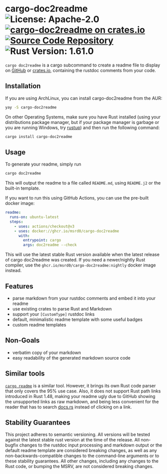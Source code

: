 # cargo-doc2readme ![License: Apache-2.0](https://img.shields.io/badge/license-Apache--2.0-blue) [![cargo-doc2readme on crates.io](https://img.shields.io/crates/v/cargo-doc2readme)](https://crates.io/crates/cargo-doc2readme) [![Source Code Repository](https://img.shields.io/badge/Code-On%20GitHub-blue?logo=GitHub)](https://github.com/msrd0/cargo-doc2readme) ![Rust Version: 1.61.0](https://img.shields.io/badge/rustc-1.61.0-orange.svg)

`cargo doc2readme` is a cargo subcommand to create a readme file to display on [GitHub][__link0] or [crates.io][__link1], containing the rustdoc comments from your code.


## Installation

If you are using ArchLinux, you can install cargo-doc2readme from the AUR:


```bash
yay -S cargo-doc2readme
```

On other Operating Systems, make sure you have Rust installed (using your distributions package manager, but if your package manager is garbage or you are running Windows, try [rustup][__link2]) and then run the following command:


```bash
cargo install cargo-doc2readme
```


## Usage

To generate your readme, simply run


```bash
cargo doc2readme
```

This will output the readme to a file called `README.md`, using `README.j2` or the built-in template.

If you want to run this using GitHub Actions, you can use the pre-built docker image:


```yaml
readme:
  runs-on: ubuntu-latest
  steps:
    - uses: actions/checkout@v3
    - uses: docker://ghcr.io/msrd0/cargo-doc2readme
      with:
        entrypoint: cargo
        args: doc2readme --check
```

This will use the latest stable Rust version available when the latest release of cargo doc2readme was created. If you need a newer/nightly Rust compiler, use the `ghcr.io/msrd0/cargo-doc2readme:nightly` docker image instead.


## Features

 - parse markdown from your rustdoc comments and embed it into your readme
 - use existing crates to parse Rust and Markdown
 - support your `[CustomType]` rustdoc links
 - default, minimalistic readme template with some useful badges
 - custom readme templates


## Non-Goals

 - verbatim copy of your markdown
 - easy readability of the generated markdown source code


## Similar tools

[`cargo readme`][__link3] is a similar tool. However, it brings its own Rust code parser that only covers the 95% use case. Also, it does not support Rust path links introduced in Rust 1.48, making your readme ugly due to GitHub showing the unsupported links as raw markdown, and being less convenient for the reader that has to search [docs.rs][__link4] instead of clicking on a link.


## Stability Guarantees

This project adheres to semantic versioning. All versions will be tested against the latest stable rust version at the time of the release. All non-bugfix changes to the rustdoc input processing and markdown output or the default readme template are considered breaking changes, as well as any non-backwards-compatible changes to the command-line arguments or to these stability guarantees. All other changes, including any changes to the Rust code, or bumping the MSRV, are not considered breaking changes.



 [__link0]: https://github.com
 [__link1]: https://crates.io
 [__link2]: https://rustup.rs/
 [__link3]: https://github.com/livioribeiro/cargo-readme
 [__link4]: https://docs.rs
